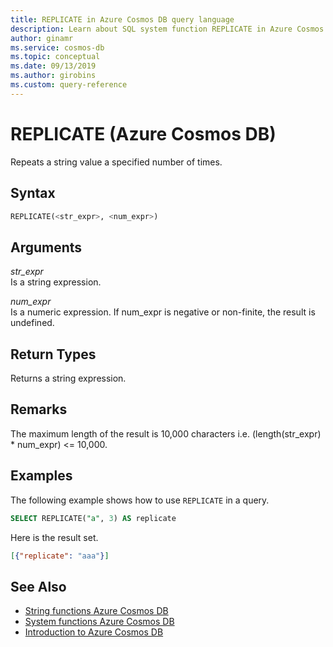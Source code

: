 ```yaml
---
title: REPLICATE in Azure Cosmos DB query language
description: Learn about SQL system function REPLICATE in Azure Cosmos DB.
author: ginamr
ms.service: cosmos-db
ms.topic: conceptual
ms.date: 09/13/2019
ms.author: girobins
ms.custom: query-reference
---
```

# REPLICATE (Azure Cosmos DB)
 Repeats a string value a specified number of times.
  
## Syntax
  
```sql
REPLICATE(<str_expr>, <num_expr>)
```  
  
## Arguments
  
*str_expr*  
   Is a string expression.
  
*num_expr*  
   Is a numeric expression. If num_expr is negative or non-finite, the result is undefined.
  
## Return Types
  
  Returns a string expression.
  
## Remarks
  The maximum length of the result is 10,000 characters i.e. (length(str_expr)  *  num_expr) <= 10,000.

## Examples
  
  The following example shows how to use `REPLICATE` in a query.
  
```sql
SELECT REPLICATE("a", 3) AS replicate
```  
  
 Here is the result set.
  
```json
[{"replicate": "aaa"}]
```  

## See Also

- [String functions Azure Cosmos DB](sql-query-string-functions.md)
- [System functions Azure Cosmos DB](sql-query-system-functions.md)
- [Introduction to Azure Cosmos DB](introduction.md)
